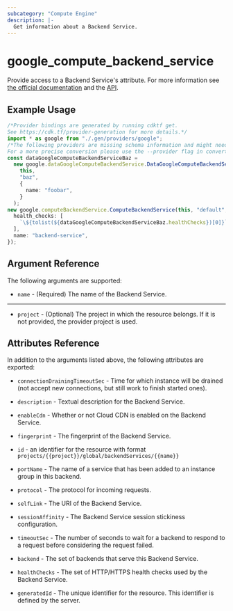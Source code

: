 ```yaml
---
subcategory: "Compute Engine"
description: |-
  Get information about a Backend Service.
---
```


# google\_compute\_backend\_service

Provide access to a Backend Service's attribute. For more information
see [the official documentation](https://cloud.google.com/compute/docs/load-balancing/http/backend-service)
and the [API](https://cloud.google.com/compute/docs/reference/latest/backendServices).

## Example Usage

```typescript
/*Provider bindings are generated by running cdktf get.
See https://cdk.tf/provider-generation for more details.*/
import * as google from "./.gen/providers/google";
/*The following providers are missing schema information and might need manual adjustments to synthesize correctly: google.
For a more precise conversion please use the --provider flag in convert.*/
const dataGoogleComputeBackendServiceBaz =
  new google.dataGoogleComputeBackendService.DataGoogleComputeBackendService(
    this,
    "baz",
    {
      name: "foobar",
    }
  );
new google.computeBackendService.ComputeBackendService(this, "default", {
  health_checks: [
    `\${tolist(${dataGoogleComputeBackendServiceBaz.healthChecks})[0]}`,
  ],
  name: "backend-service",
});

```

## Argument Reference

The following arguments are supported:

* `name` - (Required) The name of the Backend Service.

***

* `project` - (Optional) The project in which the resource belongs. If it is not provided, the provider project is used.

## Attributes Reference

In addition to the arguments listed above, the following attributes are exported:

*   `connectionDrainingTimeoutSec` - Time for which instance will be drained (not accept new connections, but still work to finish started ones).

*   `description` - Textual description for the Backend Service.

*   `enableCdn` - Whether or not Cloud CDN is enabled on the Backend Service.

*   `fingerprint` - The fingerprint of the Backend Service.

*   `id` - an identifier for the resource with format `projects/{{project}}/global/backendServices/{{name}}`

*   `portName` - The name of a service that has been added to an instance group in this backend.

*   `protocol` - The protocol for incoming requests.

*   `selfLink` - The URI of the Backend Service.

*   `sessionAffinity` - The Backend Service session stickiness configuration.

*   `timeoutSec` - The number of seconds to wait for a backend to respond to a request before considering the request failed.

*   `backend` - The set of backends that serve this Backend Service.

*   `healthChecks` - The set of HTTP/HTTPS health checks used by the Backend Service.

*   `generatedId` - The unique identifier for the resource. This identifier is defined by the server.
